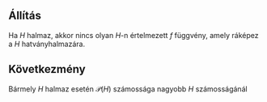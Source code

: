 ## Állítás
Ha $H$ halmaz, akkor nincs olyan $H$-n értelmezett $f$ függvény, amely ráképez a $H$ hatványhalmazára.

## Következmény
Bármely $H$ halmaz esetén $\mathcal{P}(H)$ számossága nagyobb $H$ számosságánál
